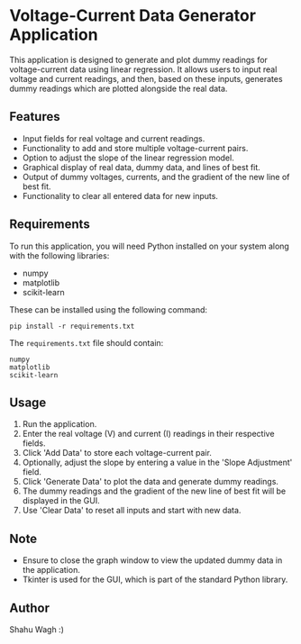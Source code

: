 # Voltage-Current Data Generator Application

This application is designed to generate and plot dummy readings for voltage-current data using linear regression. It allows users to input real voltage and current readings, and then, based on these inputs, generates dummy readings which are plotted alongside the real data.

## Features

- Input fields for real voltage and current readings.
- Functionality to add and store multiple voltage-current pairs.
- Option to adjust the slope of the linear regression model.
- Graphical display of real data, dummy data, and lines of best fit.
- Output of dummy voltages, currents, and the gradient of the new line of best fit.
- Functionality to clear all entered data for new inputs.

## Requirements

To run this application, you will need Python installed on your system along with the following libraries:

- numpy
- matplotlib
- scikit-learn

These can be installed using the following command:

```commandline
pip install -r requirements.txt
```


The `requirements.txt` file should contain:
```commandline
numpy
matplotlib
scikit-learn
```


## Usage

1. Run the application.
2. Enter the real voltage (V) and current (I) readings in their respective fields.
3. Click 'Add Data' to store each voltage-current pair.
4. Optionally, adjust the slope by entering a value in the 'Slope Adjustment' field.
5. Click 'Generate Data' to plot the data and generate dummy readings.
6. The dummy readings and the gradient of the new line of best fit will be displayed in the GUI.
7. Use 'Clear Data' to reset all inputs and start with new data.

## Note

- Ensure to close the graph window to view the updated dummy data in the application.
- Tkinter is used for the GUI, which is part of the standard Python library.

## Author

Shahu Wagh :)

